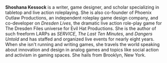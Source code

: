**Shoshana Kessock** is a writer, game designer, and scholar specializing in tabletop and live action roleplaying. She is also co-founder of Phoenix Outlaw Productions, an independent roleplay game design company, and co-developer on _Dresden Lives_, the dramatic live action role-play game for The Dresden Files universe for Evil Hat Productions. She is the author of such freeform LARPs as _SERVICE_, _The Last Ten Minutes_, and _Dangers Untold_ and has staffed and organized live events for nearly eight years. When she isn't running and writing games, she travels the world speaking about innovation and design in analog games and topics like social action and activism in gaming spaces. She hails from Brooklyn, New York.